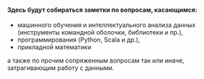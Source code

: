 #### Здесь будут собираться заметки по вопросам, касающимся:
- машинного обучения и интеллектуального анализа данных (инструменты командной оболочки, библиотеки и пр.),
- программирования (Python, Scala и др.),
- прикладной математики

а также по прочим сопряженным вопросам так или иначе, затрагивающим работу с данными.
